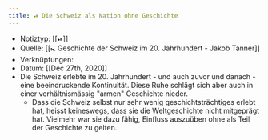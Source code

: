 ```yaml
---
title: ⏯ Die Schweiz als Nation ohne Geschichte
---
```


- Notiztyp: [[⏯]]
- Quelle: [[🚼 Geschichte der Schweiz im 20. Jahrhundert - Jakob Tanner]]
- Verknüpfungen:
- Datum: [[Dec 27th, 2020]]
- Die Schweiz erlebte im 20. Jahrhundert - und auch zuvor und danach - eine beeindruckende Kontinuität. Diese Ruhe schlägt sich aber auch in einer verhältnismässig "armen" Geschichte nieder.
	- Dass die Schweiz selbst nur sehr wenig geschichtsträchtiges erlebt hat, heisst keineswegs, dass sie die Weltgeschichte nicht mitgeprägt hat. Vielmehr war sie dazu fähig, Einfluss auszuüben ohne als Teil der Geschichte zu gelten.